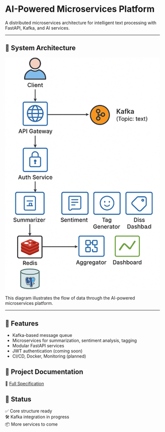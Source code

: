 # AI-Powered Microservices Platform

A distributed microservices architecture for intelligent text processing with FastAPI, Kafka, and AI services.

---

## 🧭 System Architecture

![System Architecture](./assets/system-architecture.png)

This diagram illustrates the flow of data through the AI-powered microservices platform.

---

## 📌 Features

- Kafka-based message queue
- Microservices for summarization, sentiment analysis, tagging
- Modular FastAPI services
- JWT authentication (coming soon)
- CI/CD, Docker, Monitoring (planned)

## 📄 Project Documentation

📄 [Full Specification](./docs/product-spec.md)

## 🚀 Status

✅ Core structure ready  
🛠️ Kafka integration in progress  
📦 More services to come
